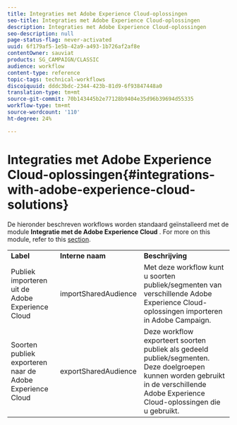 ```yaml
---
title: Integraties met Adobe Experience Cloud-oplossingen
seo-title: Integraties met Adobe Experience Cloud-oplossingen
description: Integraties met Adobe Experience Cloud-oplossingen
seo-description: null
page-status-flag: never-activated
uuid: 6f179af5-1e5b-42a9-a493-1b726af2af8e
contentOwner: sauviat
products: SG_CAMPAIGN/CLASSIC
audience: workflow
content-type: reference
topic-tags: technical-workflows
discoiquuid: dddc3bdc-2344-423b-81d9-6f93847448a0
translation-type: tm+mt
source-git-commit: 70b143445b2e77128b9404e35d96b39694d55335
workflow-type: tm+mt
source-wordcount: '110'
ht-degree: 24%

---
```



# Integraties met Adobe Experience Cloud-oplossingen{#integrations-with-adobe-experience-cloud-solutions}

De hieronder beschreven workflows worden standaard geïnstalleerd met de module **Integratie met de Adobe Experience Cloud** . For more on this module, refer to this [section](../../integrations/using/configuring-ims.md#installing-the-package).

<table> 
 <tbody> 
  <tr> 
   <td> <strong>Label</strong><br /> </td> 
   <td> <strong>Interne naam</strong><br /> </td> 
   <td> <strong>Beschrijving</strong><br /> </td> 
  </tr> 
  <tr> 
   <td> <span class="uicontrol">Publiek importeren uit de Adobe Experience Cloud</span> <br /> </td> 
   <td> <span class="uicontrol">importSharedAudience</span> <br /> </td> 
   <td> Met deze workflow kunt u soorten publiek/segmenten van verschillende Adobe Experience Cloud-oplossingen importeren in Adobe Campaign.<br /> </td> 
  </tr> 
  <tr> 
   <td> <span class="uicontrol">Soorten publiek exporteren naar de Adobe Experience Cloud</span> <br /> </td> 
   <td> <span class="uicontrol">exportSharedAudience</span> <br /> </td> 
   <td> Deze workflow exporteert soorten publiek als gedeeld publiek/segmenten. Deze doelgroepen kunnen worden gebruikt in de verschillende Adobe Experience Cloud-oplossingen die u gebruikt.<br /> </td> 
  </tr> 
 </tbody> 
</table>

